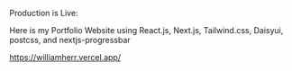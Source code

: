 Production is Live: 

Here is my Portfolio Website using React.js, Next.js, Tailwind.css, Daisyui, postcss, and nextjs-progressbar

https://williamherr.vercel.app/
